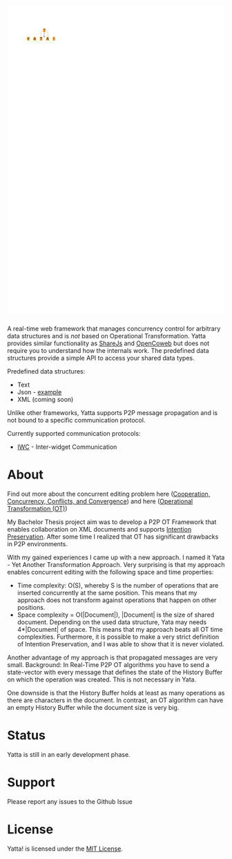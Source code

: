 
# ![Yatta!](./Yatta.svg?raw=true)

A real-time web framework that manages concurrency control for arbitrary data structures and is _not_ based on Operational Transformation.
Yatta provides similar functionality as [ShareJs](https://github.com/share/ShareJS) and [OpenCoweb](https://github.com/opencoweb/coweb)
but does not require you to understand how the internals work. The predefined data structures provide a simple API to access your shared data types.

Predefined data structures:
* Text
* Json - [example](./examples/IwcJson.md)
* XML (coming soon)

Unlike other frameworks, Yatta supports P2P message propagation and is not bound to a specific communication protocol.

Currently supported communication protocols:
* [IWC](dbis.rwth-aachen.de/gadgets/iwc/resources/iwc.manual.pdf) - Inter-widget Communication

# About
Find out more about the concurrent editing problem here
([Cooperation, Concurrency, Conflicts, and Convergence](http://opencoweb.org/ocwdocs/intro/openg.html)) and here
([Operational Transformation (OT)](http://en.wikipedia.org/wiki/Operational_transformation))

My Bachelor Thesis project aim was to develop a P2P OT Framework that enables collaboration on XML documents and supports
[Intention Preservation](http://www3.ntu.edu.sg/home/czsun/projects/otfaq/#intentionPreservation).
After some time I realized that OT has significant drawbacks in P2P environments.

With my gained experiences I came up with a new approach. I named it Yata - Yet Another Transformation Approach.
Very surprising is that my approach enables concurrent editing with the following space and time properties:
* Time complexity: O(S), whereby S is the number of operations that are inserted concurrently at the same position. This means that my approach does not transform against operations that happen on other positions.
* Space complexity = O(|Document|), |Document| is the size of shared document. Depending on the used data structure, Yata may needs 4*|Document| of space.
This means that my approach beats all OT time complexities. Furthermore, it is possible to make a very strict definition of Intention Preservation, and I was able to
show that it is never violated.

Another advantage of my approach is that propagated messages are very small.
Background: In Real-Time P2P OT algorithms you have to send a state-vector with every message that defines the state of the History Buffer
on which the operation was created. This is not necessary in Yata.

One downside is that the History Buffer holds at least as many operations as there are characters in the document.
In contrast, an OT algorithm can have an empty History Buffer while the document size is very big.


# Status
Yatta is still in an early development phase.

# Support
Please report any issues to the Github Issue

# License
Yatta! is licensed under the [MIT License](./LICENSE.txt).
